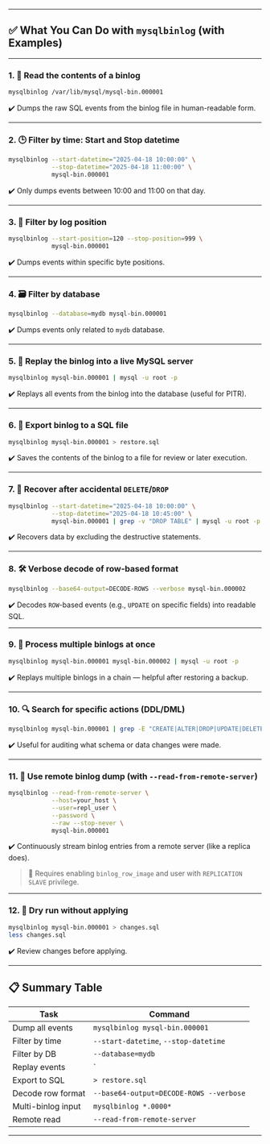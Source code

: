 
---

## ✅ **What You Can Do with `mysqlbinlog` (with Examples)**

---

### 1. 🧾 **Read the contents of a binlog**

```bash
mysqlbinlog /var/lib/mysql/mysql-bin.000001
```

✔️ Dumps the raw SQL events from the binlog file in human-readable form.

---

### 2. 🕒 **Filter by time: Start and Stop datetime**

```bash
mysqlbinlog --start-datetime="2025-04-18 10:00:00" \
            --stop-datetime="2025-04-18 11:00:00" \
            mysql-bin.000001
```

✔️ Only dumps events between 10:00 and 11:00 on that day.

---

### 3. 🔢 **Filter by log position**

```bash
mysqlbinlog --start-position=120 --stop-position=999 \
            mysql-bin.000001
```

✔️ Dumps events within specific byte positions.

---

### 4. 🗃️ **Filter by database**

```bash
mysqlbinlog --database=mydb mysql-bin.000001
```

✔️ Dumps events only related to `mydb` database.

---

### 5. 🔁 **Replay the binlog into a live MySQL server**

```bash
mysqlbinlog mysql-bin.000001 | mysql -u root -p
```

✔️ Replays all events from the binlog into the database (useful for PITR).

---

### 6. 📝 **Export binlog to a SQL file**

```bash
mysqlbinlog mysql-bin.000001 > restore.sql
```

✔️ Saves the contents of the binlog to a file for review or later execution.

---

### 7. 📌 **Recover after accidental `DELETE`/`DROP`**

```bash
mysqlbinlog --start-datetime="2025-04-18 10:00:00" \
            --stop-datetime="2025-04-18 10:45:00" \
            mysql-bin.000001 | grep -v "DROP TABLE" | mysql -u root -p
```

✔️ Recovers data by excluding the destructive statements.

---

### 8. 🛠️ **Verbose decode of row-based format**

```bash
mysqlbinlog --base64-output=DECODE-ROWS --verbose mysql-bin.000002
```

✔️ Decodes `ROW`-based events (e.g., `UPDATE` on specific fields) into readable SQL.

---

### 9. 📂 **Process multiple binlogs at once**

```bash
mysqlbinlog mysql-bin.000001 mysql-bin.000002 | mysql -u root -p
```

✔️ Replays multiple binlogs in a chain — helpful after restoring a backup.

---

### 10. 🔍 **Search for specific actions (DDL/DML)**

```bash
mysqlbinlog mysql-bin.000001 | grep -E "CREATE|ALTER|DROP|UPDATE|DELETE"
```

✔️ Useful for auditing what schema or data changes were made.

---

### 11. 🔐 **Use remote binlog dump (with `--read-from-remote-server`)**

```bash
mysqlbinlog --read-from-remote-server \
            --host=your_host \
            --user=repl_user \
            --password \
            --raw --stop-never \
            mysql-bin.000001
```

✔️ Continuously stream binlog entries from a remote server (like a replica does).

> 🛑 Requires enabling `binlog_row_image` and user with `REPLICATION SLAVE` privilege.

---

### 12. 🧪 **Dry run without applying**

```bash
mysqlbinlog mysql-bin.000001 > changes.sql
less changes.sql
```

✔️ Review changes before applying.

---

## 📋 Summary Table

| Task | Command |
|------|---------|
| Dump all events | `mysqlbinlog mysql-bin.000001` |
| Filter by time | `--start-datetime`, `--stop-datetime` |
| Filter by DB | `--database=mydb` |
| Replay events | `| mysql -u root -p` |
| Export to SQL | `> restore.sql` |
| Decode row format | `--base64-output=DECODE-ROWS --verbose` |
| Multi-binlog input | `mysqlbinlog *.0000*` |
| Remote read | `--read-from-remote-server` |

---
